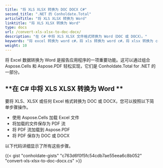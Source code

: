 ```yaml
---
title: "将 XLS XLSX 转换为 DOC DOCX C#"
second_title: ".NET 的 Conholdate.Total"
articleTitle: "将 XLS XLSX 转换为 Word"
linktitle: "将 XLS XLSX 转换为 Word"
type: docs
url: /convert-xls-xlsx-to-doc-docx/
description: "在 C# 中将 XLS XLSX 文件格式转换为 Word（DOC 或 DOCX）。"
keywords: "将 excel 转换为 word c#，将 xls 转换为 word c#，将 xlsx 转换为 c#，.NET 将 xls xlsx，xls 转换为 doc docx .net，xlsx 到 doc docx asp .net，用于 xls 的 c# 转换器，用于 xlsx 的 c# 转换器，excel到 pdf c#, 表格到 pdf"
weight: 10
---
```


将 Excel 数据转换为 Word 是报告应用程序的一项重要功能。这可以通过组合 Aspose.Cells 和 Aspose.PDF 轻松实现，它们是 Conholdate.Total for .NET 的一部分。

## **在 C# 中将 XLS XLSX 转换为 Word **
要将 XLS、XLSX 或任何 Excel 格式转换为 DOC 或 DOCX，您可以按照以下简单步骤操作。

- 使用 Aspose.Cells 加载 Excel 文件
- 将加载的文件保存为 PDF 流
- 将 PDF 流加载到 Aspose.PDF
- 将 PDF 保存为 DOC 或 DOCX

以下代码详细显示了所有这些步骤。

{{< gist "conholdate-gists" "c763d6f0f5fc54cdb7ae55eea6c8b052" "convert-xls-xlsx-to-doc-docx.cs" >}}
